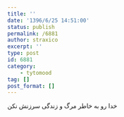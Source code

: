 ```yaml
---
title: ''
date: '1396/6/25 14:51:00'
status: publish
permalink: /6881
author: straxico
excerpt: ''
type: post
id: 6881
category:
    - tytomood
tag: []
post_format: []
---
```

خدا رو به خاطر مرگ و زندگی سرزنش نکن